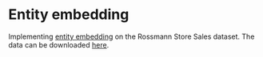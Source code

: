 # Entity embedding

Implementing [entity embedding](https://arxiv.org/abs/1604.06737) on the Rossmann Store Sales dataset. The data can be downloaded [here](https://www.kaggle.com/c/rossmann-store-sales).